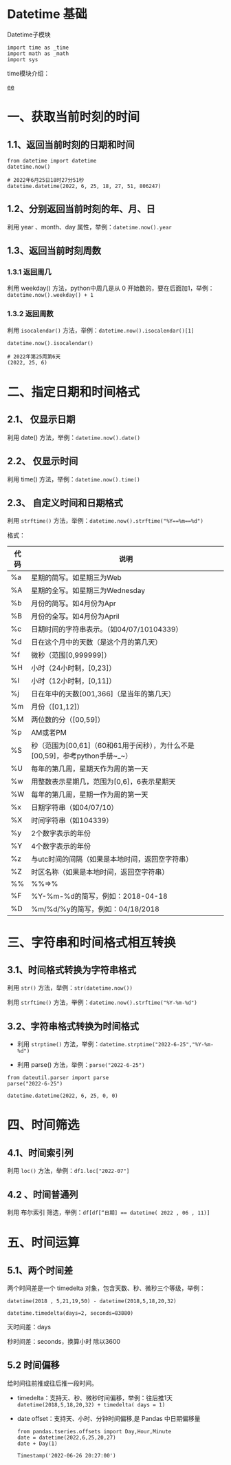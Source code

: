 # Datetime 基础

Datetime子模块

```
import time as _time
import math as _math
import sys
```

time模块介绍：

[ee](../../../底层模块/Datetime_time.md)



# 一、获取当前时刻的时间

## 1.1、返回当前时刻的日期和时间

```
from datetime import datetime
datetime.now()

# 2022年6月25日18时27分51秒
datetime.datetime(2022, 6, 25, 18, 27, 51, 806247) 
```

## 1.2、分别返回当前时刻的年、月、日

利用 year 、month、day 属性，举例：`datetime.now().year`

## 1.3、返回当前时刻周数

### 1.3.1 返回周几

利用 weekday() 方法，python中周几是从 0 开始数的，要在后面加1，举例：`datetime.now().weekday() + 1`

### 1.3.2 返回周数

利用 `isocalendar()` 方法，举例：`datetime.now().isocalendar()[1]`

```
datetime.now().isocalendar()

# 2022年第25周第6天
(2022, 25, 6)
```

# 二、指定日期和时间格式

## 2.1、 仅显示日期

利用 date() 方法，举例：`datetime.now().date()`

## 2.2、 仅显示时间

利用 time() 方法，举例：`datetime.now().time()`

## 2.3、 自定义时间和日期格式

利用 `strftime()` 方法，举例：`datetime.now().strftime("%Y==%m==%d")`

格式：

| 代码 | 说明                                                         |
| ---- | ------------------------------------------------------------ |
| %a   | 星期的简写。如星期三为Web                                    |
| %A   | 星期的全写。如星期三为Wednesday                              |
| %b   | 月份的简写。如4月份为Apr                                     |
| %B   | 月份的全写。如4月份为April                                   |
| %c   | 日期时间的字符串表示。（如04/07/10104339）                   |
| %d   | 日在这个月中的天数（是这个月的第几天）                       |
| %f   | 微秒（范围[0,999999]）                                       |
| %H   | 小时（24小时制，[0,23]）                                     |
| %I   | 小时（12小时制，[0,11]）                                     |
| %j   | 日在年中的天数[001,366]（是当年的第几天）                    |
| %m   | 月份（[01,12]）                                              |
| %M   | 两位数的分（[00,59]）                                        |
| %p   | AM或者PM                                                     |
| %S   | 秒（范围为[00,61]（60和61用于闰秒），为什么不是[00,59]，参考python手册~_~） |
| %U   | 每年的第几周，星期天作为周的第一天                           |
| %w   | 用整数表示星期几，范围为[0,6]，6表示星期天                   |
| %W   | 每年的第几周，星期一作为周的第一天                           |
| %x   | 日期字符串（如04/07/10）                                     |
| %X   | 时间字符串（如104339）                                       |
| %y   | 2个数字表示的年份                                            |
| %Y   | 4个数字表示的年份                                            |
| %z   | 与utc时间的间隔（如果是本地时间，返回空字符串）              |
| %Z   | 时区名称（如果是本地时间，返回空字符串）                     |
| %%   | %%=>%                                                        |
| %F   | %Y-%m-%d的简写，例如：2018-04-18                             |
| %D   | %m/%d/%y的简写，例如：04/18/2018                             |

# 三、字符串和时间格式相互转换

## 3.1、时间格式转换为字符串格式

利用 `str()` 方法，举例：`str(datetime.now())`

利用 `strftime()` 方法，举例：`datetime.now().strftime("%Y-%m-%d")`

## 3.2、字符串格式转换为时间格式

- 利用 `strptime()` 方法，举例：`datetime.strptime("2022-6-25","%Y-%m-%d")`

- 利用 parse() 方法，举例：`parse("2022-6-25")`

```
from dateutil.parser import parse
parse("2022-6-25")

datetime.datetime(2022, 6, 25, 0, 0)
```

# 四、时间筛选

## 4.1、时间索引列

利用 `loc()` 方法，举例：`df1.loc["2022-07"]`

## 4.2 、时间普通列

利用 布尔索引 筛选，举例：`df[df[“日期] == datetime( 2022 , 06 , 11)]`

# 五、时间运算

## 5.1、两个时间差

两个时间差是一个 timedelta 对象，包含天数、秒、微秒三个等级，举例：

```
datetime(2018 , 5,21,19,50) - datetime(2018,5,18,20,32)

datetime.timedelta(days=2, seconds=83880)
```

天时间差：days

秒时间差：seconds，换算小时 除以3600

## 5.2 时间偏移

给时间往前推或往后推一段时间。

- timedelta：支持天、秒、微秒时间偏移，举例：往后推1天 `datetime(2018,5,18,20,32) + timedelta( days = 1)`

- date offset：支持天、小时、分钟时间偏移,是 Pandas 中日期偏移量

  ```
  from pandas.tseries.offsets import Day,Hour,Minute
  date = datetime(2022,6,25,20,27)
  date + Day(1)
  
  Timestamp('2022-06-26 20:27:00')
  ```